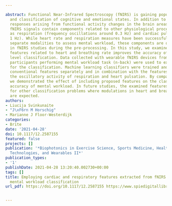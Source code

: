 ---
abstract: Functional Near-Infrared Spectroscopy (fNIRS) is gaining popularity in detection
  and classification of cognitive and emotional states. In addition to hemodynamic
  responses arising from functional activity changes in the brain areas of interest,
  fNIRS signals contain components related to other physiological processes, such
  as respiration (frequency oscillations around 0.3 Hz) and cardiac pulsation (around
  1 Hz). While heart rate and respiration measures have been successfully used as
  separate modalities to assess mental workload, these components are often discarded
  in fNIRS studies during the pre-processing. In this study, we examined whether including
  features related to heart and breathing rate improves the accuracy of mental workload
  level classification. Data collected with wearable fNIRS devices from 14 healthy
  participants performing mental workload task (n-back) were used to extract features
  for the classification. Machine learning classifiers were trained and tested using
  conventional features separately and in combination with the features derived from
  the oscillatory activity of respiration and heart pulsation. By comparing the performance,
  we demonstrated the effect of including proposed features on the classification
  accuracy of mental workload. In future studies, the examined features might be beneficial
  for other classification problems where modulations in heart and breathing rates
  are expected.
authors:
- Liucija Svinkunaite
- "J\xF6rn M Horschig"
- Marianne J Floor-Westerdijk
categories:
- Brite
date: '2021-04-28'
doi: 10.1117/12.2587155
featured: false
projects: []
publication: '*Biophotonics in Exercise Science, Sports Medicine, Health Monitoring
  Technologies, and Wearables II*'
publication_types:
- '1'
publishDate: 2021-04-28 13:20:40.002730+00:00
tags: []
title: Employing cardiac and respiratory features extracted from fNIRS signals for
  mental workload classification
url_pdf: https://doi.org/10.1117/12.2587155 https://www.spiedigitallibrary.org/conference-proceedings-of-spie/11638/2587155/Employing-cardiac-and-respiratory-features-extracted-from-fNIRS-signals-for/10.1117/12.2587155.full

---
